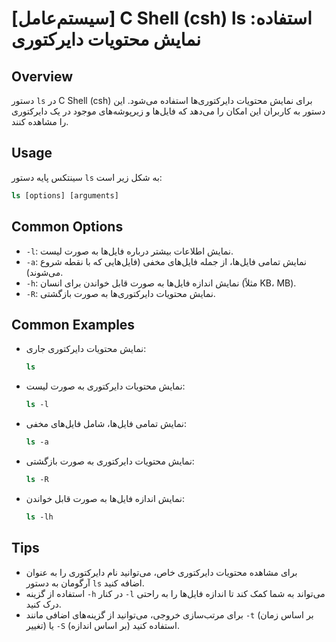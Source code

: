 # [سیستم‌عامل] C Shell (csh) ls استفاده: نمایش محتویات دایرکتوری

## Overview
دستور `ls` در C Shell (csh) برای نمایش محتویات دایرکتوری‌ها استفاده می‌شود. این دستور به کاربران این امکان را می‌دهد که فایل‌ها و زیرپوشه‌های موجود در یک دایرکتوری را مشاهده کنند.

## Usage
سینتکس پایه دستور `ls` به شکل زیر است:

```csh
ls [options] [arguments]
```

## Common Options
- `-l`: نمایش اطلاعات بیشتر درباره فایل‌ها به صورت لیست.
- `-a`: نمایش تمامی فایل‌ها، از جمله فایل‌های مخفی (فایل‌هایی که با نقطه شروع می‌شوند).
- `-h`: نمایش اندازه فایل‌ها به صورت قابل خواندن برای انسان (مثلاً KB، MB).
- `-R`: نمایش محتویات دایرکتوری‌ها به صورت بازگشتی.

## Common Examples
- نمایش محتویات دایرکتوری جاری:
  ```csh
  ls
  ```

- نمایش محتویات دایرکتوری به صورت لیست:
  ```csh
  ls -l
  ```

- نمایش تمامی فایل‌ها، شامل فایل‌های مخفی:
  ```csh
  ls -a
  ```

- نمایش محتویات دایرکتوری به صورت بازگشتی:
  ```csh
  ls -R
  ```

- نمایش اندازه فایل‌ها به صورت قابل خواندن:
  ```csh
  ls -lh
  ```

## Tips
- برای مشاهده محتویات دایرکتوری خاص، می‌توانید نام دایرکتوری را به عنوان آرگومان به دستور `ls` اضافه کنید.
- استفاده از گزینه `-h` در کنار `-l` می‌تواند به شما کمک کند تا اندازه فایل‌ها را به راحتی درک کنید.
- برای مرتب‌سازی خروجی، می‌توانید از گزینه‌های اضافی مانند `-t` (بر اساس زمان تغییر) یا `-S` (بر اساس اندازه) استفاده کنید.